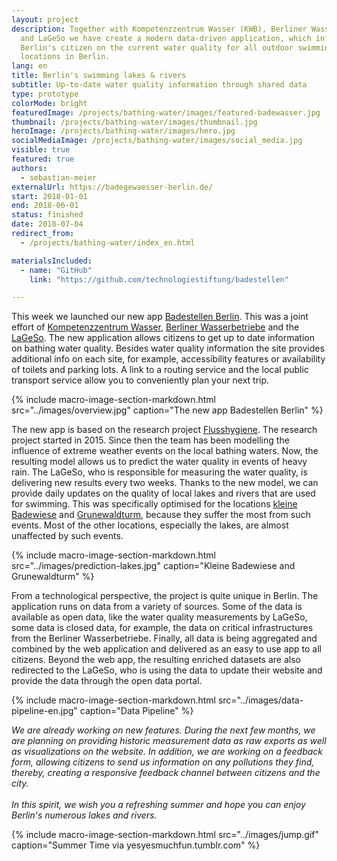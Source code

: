```yaml
---
layout: project
description: Together with Kompetenzzentrum Wasser (KWB), Berliner Wasserbetrieben (BWB)
  and LaGeSo we have create a modern data-driven application, which informs
  Berlin's citizen on the current water quality for all outdoor swimming
  locations in Berlin.
lang: en
title: Berlin's swimming lakes & rivers
subtitle: Up-to-date water quality information through shared data
type: prototype
colorMode: bright
featuredImage: /projects/bathing-water/images/featured-badewasser.jpg
thumbnail: /projects/bathing-water/images/thumbnail.jpg
heroImage: /projects/bathing-water/images/hero.jpg
socialMediaImage: /projects/bathing-water/images/social_media.jpg
visible: true
featured: true
authors:
  - sebastian-meier
externalUrl: https://badegewaesser-berlin.de/
start: 2018-01-01
end: 2018-06-01
status: finished
date: 2018-07-04
redirect_from:
  - /projects/bathing-water/index_en.html

materialsIncluded:
  - name: "GitHub"
    link: "https://github.com/technologiestiftung/badestellen"

---
```


This week we launched our new app <a href="https://badegewaesser-berlin.de/">Badestellen Berlin</a>. This was a joint effort of <a href="http://www.kompetenz-wasser.de/de/">Kompetenzzentrum Wasser</a>, <a href="http://www.bwb.de/content/language1/html/index.php">Berliner Wasserbetriebe</a> and the <a href="https://www.berlin.de/lageso/">LaGeSo</a>. The new application allows citizens to get up to date information on bathing water quality. Besides water quality information the site provides additional info on each site, for example, accessibility features or availability of toilets and parking lots. A link to a routing service and the local public transport service allow you to conveniently plan your next trip.

{% include macro-image-section-markdown.html src="../images/overview.jpg" caption="The new app Badestellen Berlin" %}

The new app is based on the research project <a href="http://www.kompetenz-wasser.de/de/project/flusshygiene/">Flusshygiene</a>. The research project started in 2015. Since then the team has been modelling the influence of extreme weather events on the local bathing waters. Now, the resulting model allows us to predict the water quality in events of heavy rain. The LaGeSo, who is responsible for measuring the water quality, is delivering new results every two weeks. Thanks to the new model, we can provide daily updates on the quality of local lakes and rivers that are used for swimming. This was specifically optimised for the locations <a href="http://www.badegewaesser-berlin.de/?id=344351&ani=true">kleine Badewiese</a> and <a href="http://www.badegewaesser-berlin.de/?id=344359&ani=true">Grunewaldturm</a>, because they suffer the most from such events. Most of the other locations, especially the lakes, are almost unaffected by such events.

{% include macro-image-section-markdown.html src="../images/prediction-lakes.jpg" caption="Kleine Badewiese and Grunewaldturm" %}

From a technological perspective, the project is quite unique in Berlin. The application runs on data from a variety of sources. Some of the data is available as open data, like the water quality measurements by LaGeSo, some data is closed data, for example, the data on critical infrastructures from the Berliner Wasserbetriebe. Finally, all data is being aggregated and combined by the web application and delivered as an easy to use app to all citizens. Beyond the web app, the resulting enriched datasets are also redirected to the LaGeSo, who is using the data to update their website  and provide the data through the open data portal.

{% include macro-image-section-markdown.html src="../images/data-pipeline-en.jpg" caption="Data Pipeline" %}

<i>We are already working on new features. During the next few months, we are planning on providing historic measurement data as raw exports as well as visualizations on the website. In addition, we are working on a feedback form, allowing citizens to send us information on any pollutions they find, thereby, creating a responsive feedback channel between citizens and the city.<br /><br />In this spirit, we wish you a refreshing summer and hope you can enjoy Berlin's numerous lakes and rivers.</i>

{% include macro-image-section-markdown.html src="../images/jump.gif" caption="Summer Time via yesyesmuchfun.tumblr.com" %}
